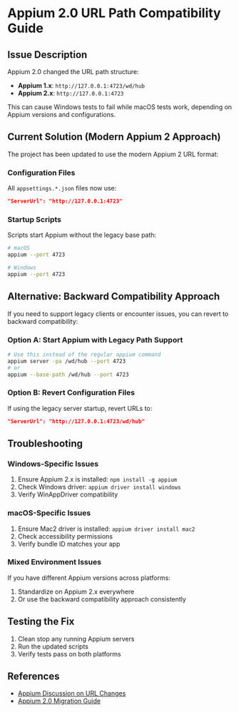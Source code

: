 # Appium 2.0 URL Path Compatibility Guide

## Issue Description
Appium 2.0 changed the URL path structure:
- **Appium 1.x**: `http://127.0.0.1:4723/wd/hub`
- **Appium 2.x**: `http://127.0.0.1:4723`

This can cause Windows tests to fail while macOS tests work, depending on Appium versions and configurations.

## Current Solution (Modern Appium 2 Approach)
The project has been updated to use the modern Appium 2 URL format:

### Configuration Files
All `appsettings.*.json` files now use:
```json
"ServerUrl": "http://127.0.0.1:4723"
```

### Startup Scripts
Scripts start Appium without the legacy base path:
```bash
# macOS
appium --port 4723

# Windows
appium --port 4723
```

## Alternative: Backward Compatibility Approach
If you need to support legacy clients or encounter issues, you can revert to backward compatibility:

### Option A: Start Appium with Legacy Path Support
```bash
# Use this instead of the regular appium command
appium server -pa /wd/hub --port 4723
# or
appium --base-path /wd/hub --port 4723
```

### Option B: Revert Configuration Files
If using the legacy server startup, revert URLs to:
```json
"ServerUrl": "http://127.0.0.1:4723/wd/hub"
```

## Troubleshooting

### Windows-Specific Issues
1. Ensure Appium 2.x is installed: `npm install -g appium`
2. Check Windows driver: `appium driver install windows`
3. Verify WinAppDriver compatibility

### macOS-Specific Issues
1. Ensure Mac2 driver is installed: `appium driver install mac2`
2. Check accessibility permissions
3. Verify bundle ID matches your app

### Mixed Environment Issues
If you have different Appium versions across platforms:
1. Standardize on Appium 2.x everywhere
2. Or use the backward compatibility approach consistently

## Testing the Fix
1. Clean stop any running Appium servers
2. Run the updated scripts
3. Verify tests pass on both platforms

## References
- [Appium Discussion on URL Changes](https://discuss.appium.io/t/issue-with-connecting-appium-to-winappdriver/39970)
- [Appium 2.0 Migration Guide](https://appium.io/docs/en/2.0/guides/migrating-1-to-2/) 